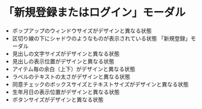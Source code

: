 # 「新規登録またはログイン」モーダル
- ポップアップのウィンドウサイズがデザインと異なる状態
- 区切り線の下にシャドウのようなものが表示されている状態
「新規登録」モーダル
- 見出しの文字サイズがデザインと異なる状態
- 見出しの表示位置がデザインと異なる状態
- アイテム毎の余白（上下）がデザインと異なる状態
- ラベルのテキストの太さがデザインと異なる状態
- 同意チェックのボックスサイズとテキストサイズがデザインと異なる状態
- 生年月日の表示位置がデザインと異なる状態
- ボタンサイズがデザインと異なる状態